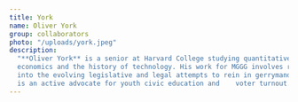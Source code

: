 ```yaml
---
title: York
name: Oliver York
group: collaborators
photo: "/uploads/york.jpeg"
description:
  "**Oliver York** is a senior at Harvard College studying quantitative
  economics and the history of technology. His work for MGGG involves research
  into the evolving legislative and legal attempts to rein in gerrymandering. He
  is an active advocate for youth civic education and    voter turnout.\n"
---
```

